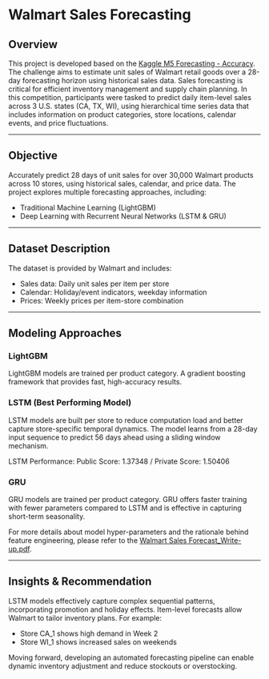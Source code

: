 # Walmart Sales Forecasting

## Overview
This project is developed based on the [Kaggle M5 Forecasting - Accuracy](https://www.kaggle.com/competitions/m5-forecasting-accuracy). The challenge aims to estimate unit sales of Walmart retail goods over a 28-day forecasting horizon using historical sales data.
Sales forecasting is critical for efficient inventory management and supply chain planning. In this competition, participants were tasked to predict daily item-level sales across 3 U.S. states (CA, TX, WI), using hierarchical time series data that includes information on product categories, store locations, calendar events, and price fluctuations.

---

## Objective
Accurately predict 28 days of unit sales for over 30,000 Walmart products across 10 stores, using historical sales, calendar, and price data.
The project explores multiple forecasting approaches, including:
- Traditional Machine Learning (LightGBM)
- Deep Learning with Recurrent Neural Networks (LSTM & GRU)

---

## Dataset Description
The dataset is provided by Walmart and includes:
- Sales data: Daily unit sales per item per store
- Calendar: Holiday/event indicators, weekday information
- Prices: Weekly prices per item-store combination

---

## Modeling Approaches
###  LightGBM
LightGBM models are trained per product category. A gradient boosting framework that provides fast, high-accuracy results. 

### LSTM (Best Performing Model)
LSTM models are built per store to reduce computation load and better capture store-specific temporal dynamics. The model learns from a 28-day input sequence to predict 56 days ahead using a sliding window mechanism.

LSTM Performance: Public Score: 1.37348 / Private Score: 1.50406

### GRU
GRU models are trained per product category. GRU offers faster training with fewer parameters compared to LSTM and is effective in capturing short-term seasonality.

For more details about model hyper-parameters and the rationale behind feature engineering, please refer to the [Walmart Sales Forecast_Write-up.pdf](https://github.com/yachinhsu2963/Walmart_sales_forecasting/blob/main/Walmart%20Sales%20Forecast_Write-up.pdf).

---

## Insights & Recommendation
LSTM models effectively capture complex sequential patterns, incorporating promotion and holiday effects.
Item-level forecasts allow Walmart to tailor inventory plans. For example:
- Store CA_1 shows high demand in Week 2
- Store WI_1 shows increased sales on weekends

Moving forward, developing an automated forecasting pipeline can enable dynamic inventory adjustment and reduce stockouts or overstocking.
